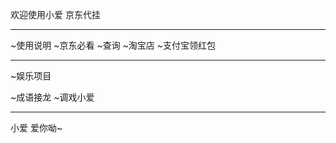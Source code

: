 欢迎使用小爱
  京东代挂
  
------------
~使用说明
~京东必看
~查询
~淘宝店
~支付宝领红包

------------
~娱乐项目

~成语接龙
~调戏小爱

------------
小爱 爱你呦~
